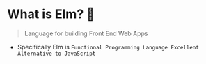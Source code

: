 # What is Elm? 🤔

> Language for building Front End Web Apps

*   Specifically Elm is  `Functional Programming Language Excellent Alternative to JavaScript`

